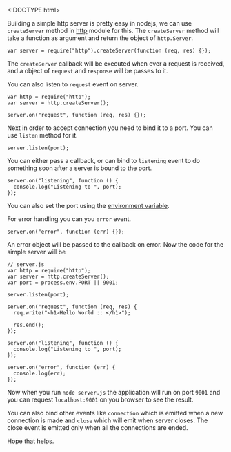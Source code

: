 &lt;!DOCTYPE html&gt;

Building a simple http server is pretty easy in nodejs, we can use `createServer` method in [http](https://nodejs.org/api/all.html#all_http) module for this. The `createServer` method will take a function as argument and return the object of `http.Server`.

    var server = require("http").createServer(function (req, res) {});

The `createServer` callback will be executed when ever a request is received, and a object of `request` and `response` will be passes to it.

You can also listen to `request` event on server.

    var http = require("http");
    var server = http.createServer();

    server.on("request", function (req, res) {});

Next in order to accept connection you need to bind it to a port. You can use `listen` method for it.

    server.listen(port);

You can either pass a callback, or can bind to `listening` event to do something soon after a server is bound to the port.

    server.on("listening", function () {
      console.log("Listening to ", port);
    });

You can also set the port using the [environment variable](/2015/08/nodejs-read-env-variables.html).

For error handling you can you `error` event.

    server.on("error", function (err) {});

An error object will be passed to the callback on error. Now the code for the simple server will be

    // server.js
    var http = require("http");
    var server = http.createServer();
    var port = process.env.PORT || 9001;

    server.listen(port);

    server.on("request", function (req, res) {
      req.write("<h1>Hello World :: </h1>");

      res.end();
    });

    server.on("listening", function () {
      console.log("Listening to ", port);
    });

    server.on("error", function (err) {
      console.log(err);
    });

Now when you run `node server.js` the application will run on port `9001` and you can request `localhost:9001` on you browser to see the result.

You can also bind other events like `connection` which is emitted when a new connection is made and `close` which will emit when server closes. The close event is emitted only when all the connections are ended.

Hope that helps.
